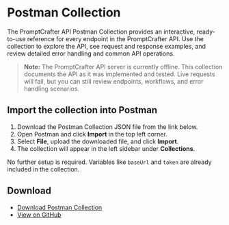# Postman Collection

The PromptCrafter API Postman Collection provides an interactive, ready-to-use reference for every endpoint in the PromptCrafter API. Use the collection to explore the API, see request and response examples, and review detailed error handling and common API operations.

> **Note:** The PromptCrafter API server is currently offline. This collection documents the API as it was implemented and tested. Live requests will fail, but you can still review endpoints, workflows, and error handling scenarios.

## Import the collection into Postman

1. Download the Postman Collection JSON file from the link below.
2. Open Postman and click **Import** in the top left corner.
3. Select **File**, upload the downloaded file, and click **Import**.
4. The collection will appear in the left sidebar under **Collections**.

No further setup is required. Variables like `baseUrl` and `token` are already included in the collection.  

## Download

- <a href="downloads/PromptCrafter_postman_collection.json" download>Download Postman Collection</a>
- [View on GitHub](https://github.com/Marmelodov/PromptCrafter-API/blob/main/postman/PromptCrafter_postman_collection.json)
